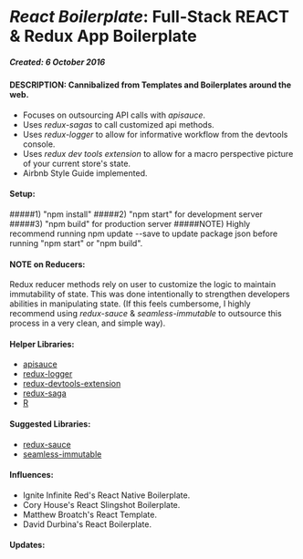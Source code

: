 # _React Boilerplate_:  Full-Stack REACT & Redux App Boilerplate
<!-- ### Deployed on Heroku [here](https://itiner-ez.herokuapp.com/). -->

##### Created: 6 October 2016

#### DESCRIPTION: Cannibalized from Templates and Boilerplates around the web.
  * Focuses on outsourcing API calls with _apisauce_.
  * Uses _redux-sagas_ to call customized api methods.
  * Uses _redux-logger_ to allow for informative workflow from the devtools console.  
  * Uses _redux dev tools extension_ to allow for a macro perspective picture of your current store's state.
  * Airbnb Style Guide implemented.

#### Setup:
#####1) "npm install"
#####2) "npm start" for development server
#####3) "npm build" for production server
#####NOTE) Highly recommend running npm update --save to update package json before running "npm start" or "npm build".

#### NOTE on Reducers:
Redux reducer methods rely on user to customize the logic to maintain immutability of state. This was done intentionally to strengthen developers abilities in manipulating state.  (If this feels cumbersome, I highly recommend using _redux-sauce_ & _seamless-immutable_ to outsource this process in a very clean, and simple way).

#### Helper Libraries:
* [apisauce](https://github.com/skellock/apisauce)
* [redux-logger](https://github.com/evgenyrodionov/redux-logger)
* [redux-devtools-extension](https://github.com/zalmoxisus/redux-devtools-extension)
* [redux-saga](https://github.com/yelouafi/redux-saga)
* [R](https://github.com/ramda)

#### Suggested Libraries:
* [redux-sauce](https://github.com/skellock/reduxsauce)
* [seamless-immutable](https://github.com/rtfeldman/seamless-immutable)

#### Influences:
* Ignite Infinite Red's React Native Boilerplate.
* Cory House's React Slingshot Boilerplate.
* Matthew Broatch's React Template.
* David Durbina's React Boilerplate.

#### Updates:
